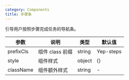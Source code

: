 ```yaml
---
category: Components
title: 步骤条
---
```


引导用户按照步骤完成任务的导航条。

<DEMO>

| 参数      | 说明            | 类型   | 默认值    |
| --------- | --------------- | ------ | --------- |
| prefixCls | 组件 class 前缀 | string | Yep-steps |
| style     | 组件样式        | object | {}        |
| className | 组件额外样式    | string | -         |

